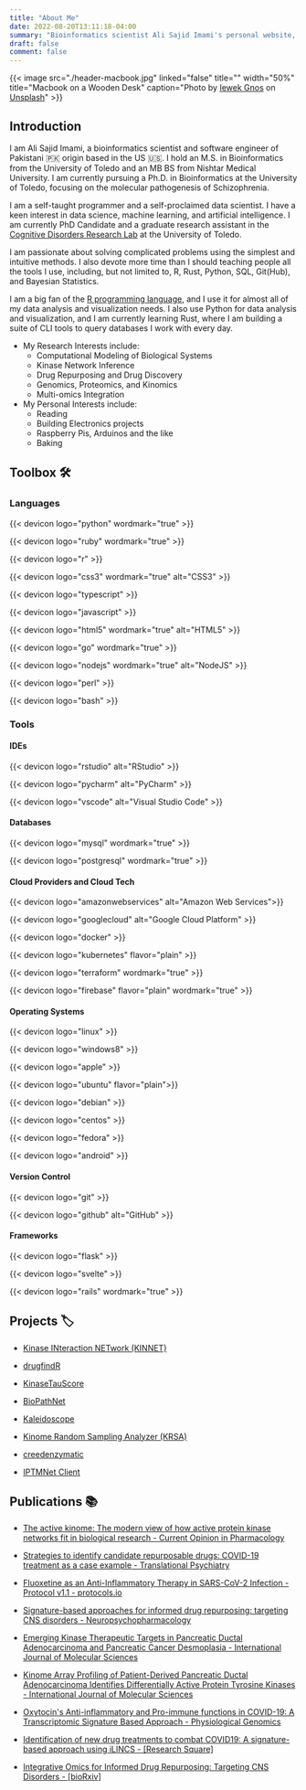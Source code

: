 ```yaml
---
title: "About Me"
date: 2022-08-20T13:11:18-04:00
summary: "Bioinformatics scientist Ali Sajid Imami's personal website, featuring his research, projects, and skills in computational biology and data science."
draft: false
comment: false
---
```


{{< image src="./header-macbook.jpg" linked="false" title="" width="50%" title="Macbook on a Wooden Desk" caption="Photo by [Iewek Gnos](https://unsplash.com/@imkirk?utm_source=unsplash&utm_medium=referral&utm_content=creditCopyText) on [Unsplash](https://unsplash.com/s/photos/study-table?utm_source=unsplash&utm_medium=referral&utm_content=creditCopyText)" >}}

## Introduction

I am Ali Sajid Imami, a bioinformatics scientist and software engineer of Pakistani :pakistan: origin based in the US :us:.
I hold an M.S. in Bioinformatics from the University of Toledo and an MB BS from Nishtar Medical University.
I am currently pursuing a Ph.D. in Bioinformatics at the University of Toledo, focusing on the molecular pathogenesis of Schizophrenia.

I am a self-taught programmer and a self-proclaimed data scientist. I have a keen interest in data science, machine learning, and artificial intelligence. I am currently PhD Candidate and a graduate research assistant in the [Cognitive Disorders Research Lab](https://cdrl-ut.org) at the University of Toledo.

I am passionate about solving complicated problems using the simplest and intuitive methods. I also devote more time than I should teaching people all the tools I use, including, but not limited to, R, Rust, Python, SQL, Git(Hub), and Bayesian Statistics.

I am a big fan of the [R programming language](https://www.r-project.org/), and I use it for almost all of my data analysis and visualization needs. I also use Python for data analysis and visualization, and I am currently learning Rust, where I am building a suite of CLI tools to query databases I work with every day.

- My Research Interests include:
  - Computational Modeling of Biological Systems
  - Kinase Network Inference
  - Drug Repurposing and Drug Discovery
  - Genomics, Proteomics, and Kinomics
  - Multi-omics Integration
- My Personal Interests include:
  - Reading
  - Building Electronics projects
  - Raspberry Pis, Arduinos and the like
  - Baking

## Toolbox :hammer_and_wrench:

### Languages

{{< devicon logo="python" wordmark="true" >}}

{{< devicon logo="ruby" wordmark="true" >}}

{{< devicon logo="r" >}}

{{< devicon logo="css3" wordmark="true" alt="CSS3" >}}

{{< devicon logo="typescript" >}}

{{< devicon logo="javascript" >}}

{{< devicon logo="html5" wordmark="true" alt="HTML5" >}}

{{< devicon logo="go" wordmark="true" >}}

{{< devicon logo="nodejs" wordmark="true" alt="NodeJS" >}}

{{< devicon logo="perl" >}}

{{< devicon logo="bash" >}}

### Tools

#### IDEs

{{< devicon logo="rstudio" alt="RStudio" >}}

{{< devicon logo="pycharm" alt="PyCharm" >}}

{{< devicon logo="vscode" alt="Visual Studio Code" >}}

#### Databases

{{< devicon logo="mysql" wordmark="true" >}}

{{< devicon logo="postgresql" wordmark="true" >}}

#### Cloud Providers and Cloud Tech

{{< devicon logo="amazonwebservices" alt="Amazon Web Services">}}

{{< devicon logo="googlecloud" alt="Google Cloud Platform" >}}

{{< devicon logo="docker" >}}

{{< devicon logo="kubernetes" flavor="plain" >}}

{{< devicon logo="terraform" wordmark="true" >}}

{{< devicon logo="firebase" flavor="plain" wordmark="true" >}}

#### Operating Systems

{{< devicon logo="linux" >}}

{{< devicon logo="windows8" >}}

{{< devicon logo="apple" >}}

{{< devicon logo="ubuntu" flavor="plain">}}

{{< devicon logo="debian" >}}

{{< devicon logo="centos" >}}

{{< devicon logo="fedora" >}}

{{< devicon logo="android" >}}

#### Version Control

{{< devicon logo="git" >}}

{{< devicon logo="github" alt="GitHub" >}}

#### Frameworks

{{< devicon logo="flask" >}}

{{< devicon logo="svelte" >}}

{{< devicon logo="rails" wordmark="true" >}}

## Projects :label:

- [Kinase INteraction NETwork (KINNET)](https://github.com/CogDisResLab/KINNET)

- [drugfindR](https://github.com/CogDisResLab/drugfindR)

- [KinaseTauScore](https://github.com/CogDisResLab/KinaseTauScore)

- [BioPathNet](https://github.com/CogDisResLab/BioPathNet)

- [Kaleidoscope](https://github.com/CogDisResLab/Kaleidoscope)

- [Kinome Random Sampling Analyzer (KRSA)](https://github.com/CogDisResLab/KRSA)

- [creedenzymatic](https://github.com/CogDisResLab/creedenzymatic)

- [IPTMNet Client](https://github.com/AliSajid/iptmnet_client)

## Publications :books:

- [The active kinome: The modern view of how active protein kinase networks fit in biological research - Current Opinion in Pharmacology](https://doi.org/10.1016/j.coph.2021.11.007)

- [Strategies to identify candidate repurposable drugs: COVID-19 treatment as a case example - Translational Psychiatry](https://doi.org/10.1038/s41398-021-01724-w)

- [Fluoxetine as an Anti-Inflammatory Therapy in SARS-CoV-2 Infection - Protocol v1.1 - protocols.io](https://dx.doi.org/10.17504/protocols.io.bscjnaun)

- [Signature-based approaches for informed drug repurposing: targeting CNS disorders - Neuropsychopharmacology](https://doi.org/10.1038/s41386-020-0752-6)

- [Emerging Kinase Therapeutic Targets in Pancreatic Ductal Adenocarcinoma and Pancreatic Cancer Desmoplasia - International Journal of Molecular Sciences](https://doi.org/10.3390/ijms21228823)

- [Kinome Array Profiling of Patient-Derived Pancreatic Ductal Adenocarcinoma Identifies Differentially Active Protein Tyrosine Kinases - International Journal of Molecular Sciences](https://doi.org/10.3390/ijms21228679)

- [Oxytocin's Anti-inflammatory and Pro-immune functions in COVID-19: A Transcriptomic Signature Based Approach - Physiological Genomics](https://doi.org/10.1152/physiolgenomics.00095.2020)

- [Identification of new drug treatments to combat COVID19: A signature-based approach using iLINCS - [Research Square]](https://doi.org/10.21203/rs.3.rs-25643/v1)

- [Integrative Omics for Informed Drug Repurposing: Targeting CNS Disorders - [bioRxiv]](https://doi.org/10.1101/2020.04.24.060392)
